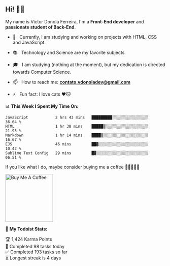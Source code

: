 <h2 align="left">Hi! 👋🏻</h2>  

<p align="left">
	My name is Victor Donola Ferreira, I'm a <strong>Front-End developer</strong> and <strong>passionate student of Back-End</strong>.
</p>

- 🔭 &nbsp; Currently, I am studying and working on projects with HTML, CSS and JavaScript.

- :books: &nbsp; Technology and Science are my favorite subjects.

- 🎓 &nbsp; I am studying (nothing at the moment), but my dedication is directed towards Computer Science.

- 📫 &nbsp; How to reach me: **contato.vdonoladev@gmail.com**

- ⚡️ &nbsp; Fun fact: I love cats ❤️🐱

📊 **This Week I Spent My Time On:**
<!--START_SECTION:waka-->
```text
JavaScript            2 hrs 43 mins   █████████░░░░░░░░░░░░░░░░   36.64 % 
HTML                  1 hr 38 mins    █████▒░░░░░░░░░░░░░░░░░░░   21.95 % 
Markdown              1 hr 14 mins    ████▒░░░░░░░░░░░░░░░░░░░░   16.67 % 
EJS                   46 mins         ██▓░░░░░░░░░░░░░░░░░░░░░░   10.42 % 
Sublime Text Config   29 mins         █▓░░░░░░░░░░░░░░░░░░░░░░░   06.51 % 
```
<!--END_SECTION:waka-->

If you like what I do, maybe consider buying me a coffee 🥺👉🏻👈🏻

<a href="https://www.buymeacoffee.com/xuxuti" target="_blank"><img src="https://cdn.buymeacoffee.com/buttons/v2/default-red.png" alt="Buy Me A Coffee" width="150" ></a>

🚧 **My Todoist Stats:**
<!-- TODO-IST:START -->
🏆  1,424 Karma Points           
🌸  Completed 98 tasks today           
✅  Completed 193 tasks so far           
⏳  Longest streak is 4 days
<!-- TODO-IST:END -->
